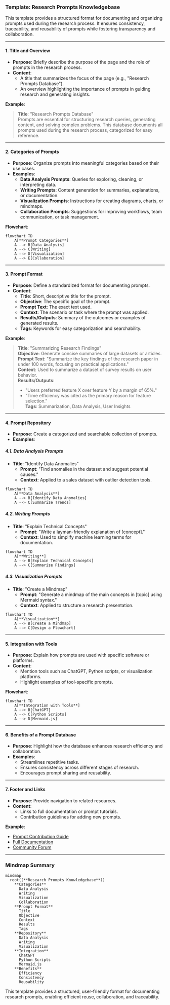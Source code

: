### **Template: Research Prompts Knowledgebase**

This template provides a structured format for documenting and organizing prompts used during the research process. It ensures consistency, traceability, and reusability of prompts while fostering transparency and collaboration.

---

#### **1. Title and Overview**

- **Purpose**: Briefly describe the purpose of the page and the role of prompts in the research process.
- **Content**:
  - A title that summarizes the focus of the page (e.g., "Research Prompts Database").
  - An overview highlighting the importance of prompts in guiding research and generating insights.

**Example**:

> **Title**: "Research Prompts Database"  
> Prompts are essential for structuring research queries, generating content, and solving complex problems. This database documents all prompts used during the research process, categorized for easy reference.

---

#### **2. Categories of Prompts**

- **Purpose**: Organize prompts into meaningful categories based on their use cases.
- **Examples**:
  - **Data Analysis Prompts**: Queries for exploring, cleaning, or interpreting data.
  - **Writing Prompts**: Content generation for summaries, explanations, or documentation.
  - **Visualization Prompts**: Instructions for creating diagrams, charts, or mindmaps.
  - **Collaboration Prompts**: Suggestions for improving workflows, team communication, or task management.

**Flowchart**:

```mermaid
flowchart TD
    A[**Prompt Categories**]
    A --> B[Data Analysis]
    A --> C[Writing]
    A --> D[Visualization]
    A --> E[Collaboration]
```

---

#### **3. Prompt Format**

- **Purpose**: Define a standardized format for documenting prompts.
- **Content**:
  - **Title**: Short, descriptive title for the prompt.
  - **Objective**: The specific goal of the prompt.
  - **Prompt Text**: The exact text used.
  - **Context**: The scenario or task where the prompt was applied.
  - **Results/Outputs**: Summary of the outcomes or examples of generated results.
  - **Tags**: Keywords for easy categorization and searchability.

**Example**:

> **Title**: "Summarizing Research Findings"  
> **Objective**: Generate concise summaries of large datasets or articles.  
> **Prompt Text**: "Summarize the key findings of the research paper in under 100 words, focusing on practical applications."  
> **Context**: Used to summarize a dataset of survey results on user behavior.  
> **Results/Outputs**:
>
> - "Users preferred feature X over feature Y by a margin of 65%."
> - "Time efficiency was cited as the primary reason for feature selection."  
>   **Tags**: Summarization, Data Analysis, User Insights

---

#### **4. Prompt Repository**

- **Purpose**: Create a categorized and searchable collection of prompts.
- **Examples**:

##### 4.1. **Data Analysis Prompts**

- **Title**: "Identify Data Anomalies"
  - **Prompt**: "Find anomalies in the dataset and suggest potential causes."
  - **Context**: Applied to a sales dataset with outlier detection tools.

```mermaid
flowchart TD
    A[**Data Analysis**]
    A --> B[Identify Data Anomalies]
    A --> C[Summarize Trends]
```

##### 4.2. **Writing Prompts**

- **Title**: "Explain Technical Concepts"
  - **Prompt**: "Write a layman-friendly explanation of [concept]."
  - **Context**: Used to simplify machine learning terms for documentation.

```mermaid
flowchart TD
    A[**Writing**]
    A --> B[Explain Technical Concepts]
    A --> C[Summarize Findings]
```

##### 4.3. **Visualization Prompts**

- **Title**: "Create a Mindmap"
  - **Prompt**: "Generate a mindmap of the main concepts in [topic] using Mermaid syntax."
  - **Context**: Applied to structure a research presentation.

```mermaid
flowchart TD
    A[**Visualization**]
    A --> B[Create a Mindmap]
    A --> C[Design a Flowchart]
```

---

#### **5. Integration with Tools**

- **Purpose**: Explain how prompts are used with specific software or platforms.
- **Content**:
  - Mention tools such as ChatGPT, Python scripts, or visualization platforms.
  - Highlight examples of tool-specific prompts.

**Flowchart**:

```mermaid
flowchart TD
    A[**Integration with Tools**]
    A --> B[ChatGPT]
    A --> C[Python Scripts]
    A --> D[Mermaid.js]
```

---

#### **6. Benefits of a Prompt Database**

- **Purpose**: Highlight how the database enhances research efficiency and collaboration.
- **Examples**:
  - Streamlines repetitive tasks.
  - Ensures consistency across different stages of research.
  - Encourages prompt sharing and reusability.

---

#### **7. Footer and Links**

- **Purpose**: Provide navigation to related resources.
- **Content**:
  - Links to full documentation or prompt tutorials.
  - Contribution guidelines for adding new prompts.

**Example**:

- [Prompt Contribution Guide](./CONTRIBUTING.md)
- [Full Documentation](https://docs.example.com)
- [Community Forum](https://community.example.com)

---

### **Mindmap Summary**

```mermaid
mindmap
  root((**Research Prompts Knowledgebase**))
    **Categories**
      Data Analysis
      Writing
      Visualization
      Collaboration
    **Prompt Format**
      Title
      Objective
      Context
      Results
      Tags
    **Repository**
      Data Analysis
      Writing
      Visualization
    **Integration**
      ChatGPT
      Python Scripts
      Mermaid.js
    **Benefits**
      Efficiency
      Consistency
      Reusability
```

This template provides a structured, user-friendly format for documenting research prompts, enabling efficient reuse, collaboration, and traceability.
